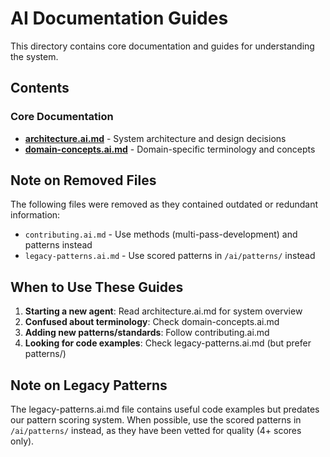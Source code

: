 # AI Documentation Guides

This directory contains core documentation and guides for understanding the system.

## Contents

### Core Documentation

- **[architecture.ai.md](./architecture.ai.md)** - System architecture and design decisions
- **[domain-concepts.ai.md](./domain-concepts.ai.md)** - Domain-specific terminology and concepts

## Note on Removed Files

The following files were removed as they contained outdated or redundant information:

- `contributing.ai.md` - Use methods (multi-pass-development) and patterns instead
- `legacy-patterns.ai.md` - Use scored patterns in `/ai/patterns/` instead

## When to Use These Guides

1. **Starting a new agent**: Read architecture.ai.md for system overview
2. **Confused about terminology**: Check domain-concepts.ai.md
3. **Adding new patterns/standards**: Follow contributing.ai.md
4. **Looking for code examples**: Check legacy-patterns.ai.md (but prefer patterns/)

## Note on Legacy Patterns

The legacy-patterns.ai.md file contains useful code examples but predates our pattern scoring system. When possible, use the scored patterns in `/ai/patterns/` instead, as they have been vetted for quality (4+ scores only).
